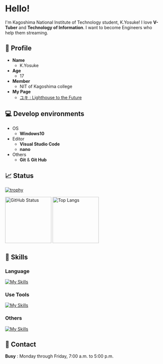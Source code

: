 
# Hello!

I'm  Kagoshima National Institute of Technology student, K.Yosuke! I love **V-Tuber** and **Technology of Information**.
I want to become Engineers who help them streaming.

## 📝 Profile
* **Name**
  * K.Yosuke
* **Age**
  * 17
* **Member**
  * NIT of Kagoshima college
* **My Page**
  * [ユキ : Lighthouse to the Future](https://me.aq-yuki.net/)
## 💻 Develop environments

* OS
  * **Windows10**
* Editor
  * **Visual Studio Code**
  * **nano**
* Others
  * **Git** & **Git Hub**


 ## 📈 Status
[![trophy](https://github-profile-trophy.vercel.app/?username=aqyuki&theme=light&no-frame=true)](https://github.com/ryo-ma/github-profile-trophy)

<p>
  <img alt="GitHub Status" height="150px" src="https://github-readme-stats.vercel.app/api?username=aqyuki&show_icons=true&theme=light">
  <img alt="Top Langs" height="150px" src="https://github-readme-stats.vercel.app/api/top-langs/?username=aqyuki&layout=compact&theme=light">
</p>

## 🌱 Skills

### Language

[![My Skills](https://skillicons.dev/icons?i=go,html,css,js,ts&theme=light)](https://skillicons.dev)

### Use Tools

[![My Skills](https://skillicons.dev/icons?i=vscode,git,github,docker&theme=light)](https://skillicons.dev)

### Others

[![My Skills](https://skillicons.dev/icons?i=mysql,sqlite,react&theme=light)](https://skillicons.dev)

## 📧 Contact

**Busy** : Monday through Friday, 7:00 a.m. to 5:00 p.m.<br>

